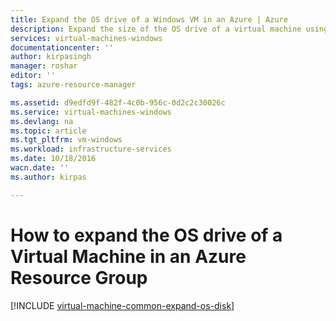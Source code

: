 ```yaml
---
title: Expand the OS drive of a Windows VM in an Azure | Azure
description: Expand the size of the OS drive of a virtual machine using Azure Powershell in the  Resource Manager deployment model.
services: virtual-machines-windows
documentationcenter: ''
author: kirpasingh
manager: roshar
editor: ''
tags: azure-resource-manager

ms.assetid: d9edfd9f-482f-4c0b-956c-0d2c2c30026c
ms.service: virtual-machines-windows
ms.devlang: na
ms.topic: article
ms.tgt_pltfrm: vm-windows
ms.workload: infrastructure-services
ms.date: 10/18/2016
wacn.date: ''
ms.author: kirpas

---
```

# How to expand the OS drive of a Virtual Machine in an Azure Resource Group
[!INCLUDE [virtual-machine-common-expand-os-disk](../../includes/virtual-machines-common-expand-os-disk.md)]